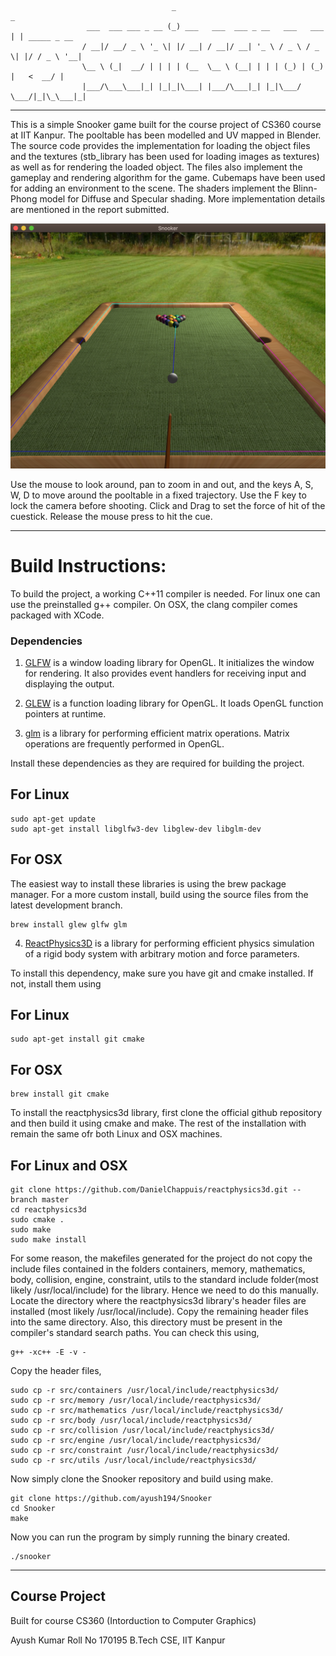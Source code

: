                                         _                                   _             
                     ___  ___ ___ _ __ (_) ___   ___  ___ _ __   ___   ___ | | _____ _ __ 
                    / __|/ __/ _ \ '_ \| |/ __| / __|/ __| '_ \ / _ \ / _ \| |/ / _ \ '__|
                    \__ \ (_|  __/ | | | | (__  \__ \ (__| | | | (_) | (_) |   <  __/ |   
                    |___/\___\___|_| |_|_|\___| |___/\___|_| |_|\___/ \___/|_|\_\___|_|   
                    
---------------

This is a simple Snooker game built for the course project of CS360 course at IIT Kanpur. The pooltable has been modelled and UV mapped in Blender. The source code provides the implementation for loading the object files and the textures (stb_library has been used for loading images as textures) as well as for rendering the loaded object. The files also implement the gameplay and rendering algorithm for the game. Cubemaps have been used for adding an environment to the scene. The shaders implement the Blinn-Phong model for Diffuse and Specular shading. More implementation details are mentioned in the report submitted.

![Screenshot](https://raw.githubusercontent.com/ayush194/Snooker/master/screenshot.png?raw=true "Screenshot")

Use the mouse to look around, pan to zoom in and out, and the keys A, S, W, D to move around the pooltable in a fixed trajectory. Use the F key to lock the camera before shooting.
Click and Drag to set the force of hit of the cuestick. Release the mouse press to hit the cue.

---------------

# Build Instructions:

To build the project, a working C++11 compiler is needed.
For linux one can use the preinstalled g++ compiler.
On OSX, the clang compiler comes packaged with XCode. 

### Dependencies
1. [GLFW](https://www.glfw.org/) is a window loading library for OpenGL. It initializes the window for rendering. It also provides event handlers for receiving input and displaying the output.

2. [GLEW](http://glew.sourceforge.net/) is a function loading library for OpenGL. It loads OpenGL function pointers at runtime.

3. [glm](https://glm.g-truc.net/0.9.9/index.html) is a library for performing efficient matrix operations. Matrix operations are frequently performed in OpenGL.

Install these dependencies as they are required for building the project.

## For Linux
```
sudo apt-get update
sudo apt-get install libglfw3-dev libglew-dev libglm-dev
```

## For OSX
The easiest way to install these libraries is using the brew package manager. For a more custom install, build using the source files from the latest development branch.
```
brew install glew glfw glm
```

4. [ReactPhysics3D](https://www.reactphysics3d.com/) is a library for performing efficient physics simulation of a rigid body system with arbitrary motion and force parameters.

To install this dependency, make sure you have git and cmake installed. If not, install them using

## For Linux
```
sudo apt-get install git cmake
```

## For OSX
```
brew install git cmake
```

To install the reactphysics3d library, first clone the official github repository and then build it using cmake and make. The rest of the installation with remain the same ofr both Linux and OSX machines.

## For Linux and OSX
```
git clone https://github.com/DanielChappuis/reactphysics3d.git --branch master
cd reactphysics3d
sudo cmake .
sudo make
sudo make install
```

For some reason, the makefiles generated for the project do not copy the include files contained in the folders containers, memory, mathematics, body, collision, engine, constraint, utils to the standard include folder(most likely /usr/local/include) for the library. Hence we need to do this manually. Locate the directory where the reactphysics3d library's header files are installed (most likely /usr/local/include). Copy the remaining header files into the same directory. Also, this directory must be present in the compiler's standard search paths. You can check this using,
```
g++ -xc++ -E -v -
```

Copy the header files,
```
sudo cp -r src/containers /usr/local/include/reactphysics3d/
sudo cp -r src/memory /usr/local/include/reactphysics3d/
sudo cp -r src/mathematics /usr/local/include/reactphysics3d/
sudo cp -r src/body /usr/local/include/reactphysics3d/
sudo cp -r src/collision /usr/local/include/reactphysics3d/
sudo cp -r src/engine /usr/local/include/reactphysics3d/
sudo cp -r src/constraint /usr/local/include/reactphysics3d/
sudo cp -r src/utils /usr/local/include/reactphysics3d/
```

Now simply clone the Snooker repository and build using make.
```
git clone https://github.com/ayush194/Snooker
cd Snooker
make
```

Now you can run the program by simply running the binary created.
```
./snooker
```

---------------

## Course Project
Built for course CS360 (Intorduction to Computer Graphics)

Ayush Kumar
Roll No 170195
B.Tech CSE, IIT Kanpur


